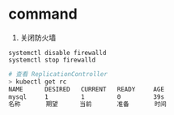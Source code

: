 # command

1. 关闭防火墙

```
systemctl disable firewalld 
systemctl stop firewalld 
```

```bash
# 查看 ReplicationController
> kubectl get rc
NAME      DESIRED   CURRENT   READY     AGE
mysql     1         1         0         39s
名称       期望      当前       准备       时间
```